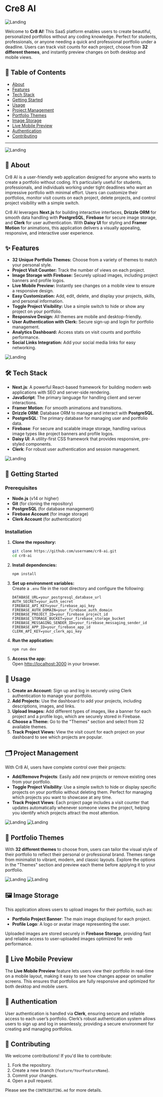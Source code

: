 # Cre8 AI

![Landing](./readme_images/landing.png)


Welcome to **Cr8 AI**! This SaaS platform enables users to create beautiful, personalized portfolios without any coding knowledge. Perfect for students, professionals, or anyone needing a quick and professional portfolio under a deadline. Users can track visit counts for each project, choose from **32 different themes**, and instantly preview changes on both desktop and mobile views.

## 📖 Table of Contents

- [About](#about)
- [Features](#features)
- [Tech Stack](#tech-stack)
- [Getting Started](#getting-started)
- [Usage](#usage)
- [Project Management](#project-management)
- [Portfolio Themes](#portfolio-themes)
- [Image Storage](#image-storage)
- [Live Mobile Preview](#live-mobile-preview)
- [Authentication](#authentication)
- [Contributing](#contributing)


---

![Landing](./readme_images/admin1.png)

## 📝 About

Cr8 AI is a user-friendly web application designed for anyone who wants to create a portfolio without coding. It’s particularly useful for students, professionals, and individuals working under tight deadlines who want an impressive portfolio with minimal effort. Users can customize their portfolios, monitor visit counts on each project, delete projects, and control project visibility with a simple switch.

Cr8 AI leverages **Next.js** for building interactive interfaces, **Drizzle ORM** for smooth data handling with **PostgreSQL**, **Firebase** for secure image storage, and **Clerk** for user authentication. With **Daisy UI** for styling and **Framer Motion** for animations, this application delivers a visually appealing, responsive, and interactive user experience.



## ✨ Features

- **32 Unique Portfolio Themes:** Choose from a variety of themes to match your personal style.
- **Project Visit Counter:** Track the number of views on each project.
- **Image Storage with Firebase:** Securely upload images, including project banners and profile logos.
- **Live Mobile Preview:** Instantly see changes on a mobile view to ensure a responsive design.
- **Easy Customization:** Add, edit, delete, and display your projects, skills, and personal information.
- **Toggle Project Visibility:** Use a simple switch to hide or show any project on your portfolio.
- **Responsive Design:** All themes are mobile and desktop-friendly.
- **User Authentication with Clerk:** Secure sign-up and login for portfolio management.
- **Analytics Dashboard:** Access stats on visit counts and portfolio performance.
- **Social Links Integration:** Add your social media links for easy networking.

![Landing](./readme_images/admin3.png)


## 🛠️ Tech Stack

- **Next.js**: A powerful React-based framework for building modern web applications with SEO and server-side rendering.
- **JavaScript**: The primary language for handling client and server interactions.
- **Framer Motion**: For smooth animations and transitions.
- **Drizzle ORM**: Database ORM to manage and interact with **PostgreSQL**.
- **PostgreSQL**: The primary database for managing user and portfolio data.
- **Firebase**: For secure and scalable image storage, handling various image types like project banners and profile logos.
- **Daisy UI**: A utility-first CSS framework that provides responsive, pre-styled components.
- **Clerk**: For robust user authentication and session management.

![Landing](./readme_images/admin4.png)

## 🚀 Getting Started

### Prerequisites

- **Node.js** (v14 or higher)
- **Git** (for cloning the repository)
- **PostgreSQL** (for database management)
- **Firebase Account** (for image storage)
- **Clerk Account** (for authentication)



### Installation

1. **Clone the repository:**
   ```bash
   git clone https://github.com/username/cr8-ai.git
   cd cr8-ai
   ```

2. **Install dependencies:**
   ```bash
   npm install
   ```

3. **Set up environment variables:**  
   Create a `.env` file in the root directory and configure the following:

   ```plaintext
   DATABASE_URL=your_postgresql_database_url
   AUTH_SECRET=your_auth_secret
   FIREBASE_API_KEY=your_firebase_api_key
   FIREBASE_AUTH_DOMAIN=your_firebase_auth_domain
   FIREBASE_PROJECT_ID=your_firebase_project_id
   FIREBASE_STORAGE_BUCKET=your_firebase_storage_bucket
   FIREBASE_MESSAGING_SENDER_ID=your_firebase_messaging_sender_id
   FIREBASE_APP_ID=your_firebase_app_id
   CLERK_API_KEY=your_clerk_api_key
   ```

4. **Run the application:**
   ```bash
   npm run dev
   ```

5. **Access the app:**  
   Open [http://localhost:3000](http://localhost:3000) in your browser.

## 🎨 Usage

1. **Create an Account:** Sign up and log in securely using Clerk authentication to manage your portfolio.
2. **Add Projects:** Use the dashboard to add your projects, including descriptions, images, and links.
3. **Upload Images:** Add different types of images, like a banner for each project and a profile logo, which are securely stored in Firebase.
4. **Choose a Theme:** Go to the "Themes" section and select from 32 available themes.
5. **Track Project Views:** View the visit count for each project on your dashboard to see which projects are popular.

## 🗂️ Project Management

With Cr8 AI, users have complete control over their projects:

- **Add/Remove Projects**: Easily add new projects or remove existing ones from your portfolio.
- **Toggle Project Visibility**: Use a simple switch to hide or display specific projects on your portfolio without deleting them. Perfect for managing which projects you want to showcase at any time.
- **Track Project Views**: Each project page includes a visit counter that updates automatically whenever someone views the project, helping you identify which projects 
attract the most attention.

![Landing](./readme_images/admin.png)
![Landing](./readme_images/admin2.png)

## 🎨 Portfolio Themes

With **32 different themes** to choose from, users can tailor the visual style of their portfolio to reflect their personal or professional brand. Themes range from minimalist to vibrant, modern, and classic layouts. Explore the options in the "Themes" section and preview each theme before applying it to your portfolio.

![Landing](./readme_images/theme.png)
![Landing](./readme_images/theme2.png)

## 🖼️ Image Storage

This application allows users to upload images for their portfolio, such as:

- **Portfolio Project Banner**: The main image displayed for each project.
- **Profile Logo**: A logo or avatar image representing the user.

Uploaded images are stored securely in **Firebase Storage**, providing fast and reliable access to user-uploaded images optimized for web performance.

## 📱 Live Mobile Preview

The **Live Mobile Preview** feature lets users view their portfolio in real-time on a mobile layout, making it easy to see how changes appear on smaller screens. This ensures that portfolios are fully responsive and optimized for both desktop and mobile users.

## 🔐 Authentication

User authentication is handled via **Clerk**, ensuring secure and reliable access to each user’s portfolio. Clerk’s robust authentication system allows users to sign up and log in seamlessly, providing a secure environment for creating and managing portfolios.

## 🤝 Contributing

We welcome contributions! If you'd like to contribute:

1. Fork the repository.
2. Create a new branch (`feature/YourFeatureName`).
3. Commit your changes.
4. Open a pull request.

Please see the `CONTRIBUTING.md` for more details.


